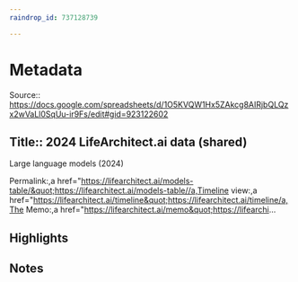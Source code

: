 ```yaml
---
raindrop_id: 737128739

---
```


# Metadata
Source:: https://docs.google.com/spreadsheets/d/1O5KVQW1Hx5ZAkcg8AIRjbQLQzx2wVaLl0SqUu-ir9Fs/edit#gid=923122602

Title:: 2024 LifeArchitect.ai data (shared)
---

Large language models (2024)

Permalink:,a href=&quot;https://lifearchitect.ai/models-table/&quot;https://lifearchitect.ai/models-table//a,Timeline view:,a href=&quot;https://lifearchitect.ai/timeline&quot;https://lifearchitect.ai/timeline/a,The Memo:,a href=&quot;https://lifearchitect.ai/memo&quot;https://lifearchi...

## Highlights
## Notes
